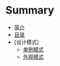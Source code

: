 # Summary

* [简介](README.md)
* [目录](SUMMARY.md)
* [设计模式]
  * [单例模式](设计模式/SingletonPattern.md)
  * [外观模式](设计模式/FacadePattern.md)

